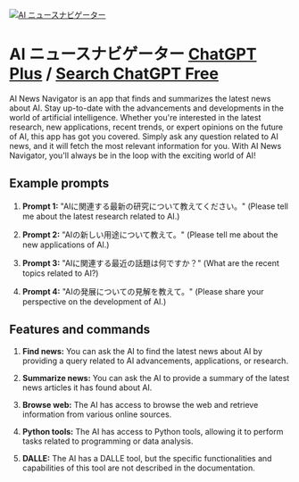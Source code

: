 
[![AI ニュースナビゲーター](https://files.oaiusercontent.com/file-aQlfHonglcCCdhWZXTe7dzMG?se=2123-10-17T13%3A21%3A52Z&sp=r&sv=2021-08-06&sr=b&rscc=max-age%3D31536000%2C%20immutable&rscd=attachment%3B%20filename%3De2acc198-053e-4e13-aa68-cb82759f16cc.png&sig=LrAotr46W1B2fdR2LSZETwhcSYWh0mo9pPExp27C3JA%3D)](https://chat.openai.com/g/g-jMe8CvUGw-ai-niyusunabigeta)

# AI ニュースナビゲーター [ChatGPT Plus](https://chat.openai.com/g/g-jMe8CvUGw-ai-niyusunabigeta) / [Search ChatGPT Free](https://gptcall.net/index.html#/?search=AI%20%E3%83%8B%E3%83%A5%E3%83%BC%E3%82%B9%E3%83%8A%E3%83%93%E3%82%B2%E3%83%BC%E3%82%BF%E3%83%BC)

AI News Navigator is an app that finds and summarizes the latest news about AI. Stay up-to-date with the advancements and developments in the world of artificial intelligence. Whether you're interested in the latest research, new applications, recent trends, or expert opinions on the future of AI, this app has got you covered. Simply ask any question related to AI news, and it will fetch the most relevant information for you. With AI News Navigator, you'll always be in the loop with the exciting world of AI!

## Example prompts

1. **Prompt 1:** "AIに関連する最新の研究について教えてください。" (Please tell me about the latest research related to AI.)

2. **Prompt 2:** "AIの新しい用途について教えて。" (Please tell me about the new applications of AI.)

3. **Prompt 3:** "AIに関連する最近の話題は何ですか？" (What are the recent topics related to AI?)

4. **Prompt 4:** "AIの発展についての見解を教えて。" (Please share your perspective on the development of AI.)

## Features and commands

1. **Find news:** You can ask the AI to find the latest news about AI by providing a query related to AI advancements, applications, or research.

2. **Summarize news:** You can ask the AI to provide a summary of the latest news articles it has found about AI.

3. **Browse web:** The AI has access to browse the web and retrieve information from various online sources.

4. **Python tools:** The AI has access to Python tools, allowing it to perform tasks related to programming or data analysis.

5. **DALLE:** The AI has a DALLE tool, but the specific functionalities and capabilities of this tool are not described in the documentation.


